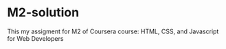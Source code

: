 # M2-solution
This my assigment for M2 of Coursera course: HTML, CSS, and Javascript for Web Developers
